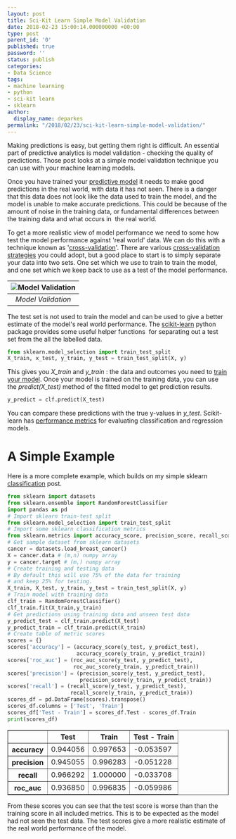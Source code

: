 ```yaml
---
layout: post
title: Sci-Kit Learn Simple Model Validation
date: 2018-02-23 15:00:14.000000000 +00:00
type: post
parent_id: '0'
published: true
password: ''
status: publish
categories:
- Data Science
tags:
- machine learning
- python
- sci-kit learn
- sklearn
author:
  display_name: deparkes
permalink: "/2018/02/23/sci-kit-learn-simple-model-validation/"
---
```

Making predictions is easy, but getting them right is difficult. An essential part of predictive analytics is model validation - checking the quality of predictions. Those post looks at a simple model validation technique you can use with your machine learning models.

Once you have trained your <a href="{{site.baseurl}}/2018/02/02/scikit-learn-simple-classification/">predictive model</a> it needs to make good predictions in the real world, with data it has not seen. There is a danger that this data does not look like the data used to train the model, and the model is unable to make accurate predictions. This could be because of the amount of noise in the training data, or fundamental differences between the training data and what occurs in  the real world.

To get a more realistic view of model performance we need to some how test the model performance against 'real world' data. We can do this with a technique known as '<a href="https://en.wikipedia.org/wiki/Cross-validation_(statistics)#Holdout_method">cross-validation</a>'.
There are various <a href="https://www.cs.cmu.edu/~schneide/tut5/node42.html">cross-validation strategies</a> you could adopt, but a good place to start is to simply separate your data into two sets. One set which we use to train to train the model, and one set which we keep back to use as a test of the model performance.

| ![Model Validation]({{site.baseurl}}/assets/2018/02/TrainTestSplit.png) |
|:--:|
| *Model Validation* |

The test set is not used to train the model and can be used to give a better estimate of the model's real world performance.
The <a href="https://scikit-learn.org/stable/">scikit-learn</a> python package provides some useful helper functions  for separating out a test set from the all the labelled data.

```python
from sklearn.model_selection import train_test_split
X_train, x_test, y_train, y_test = train_test_split(X, y)
```

This gives you <em>X_train</em> and <em>y_train</em> : the data and outcomes you need to <a href="{{site.baseurl}}/2018/02/02/scikit-learn-simple-classification/">train your model</a>. Once your model is trained on the training data, you can use the <em>predict(X_test)</em> method of the fitted model to get prediction results.

```python
y_predict = clf.predict(X_test)
```

You can compare these predictions with the true y-values in <em>y_test</em>. Scikit-learn has <a href="https://scikit-learn.org/stable/modules/model_evaluation.html">performance metrics</a> for evaluating classification and regression models.
<h1>A Simple Example</h1>
Here is a more complete example, which builds on my simple sklearn <a href="{{site.baseurl}}/2018/02/02/scikit-learn-simple-classification/">classification</a> post.

```python
from sklearn import datasets
from sklearn.ensemble import RandomForestClassifier
import pandas as pd
# Import sklearn train-test split
from sklearn.model_selection import train_test_split
# Import some sklearn classification metrics
from sklearn.metrics import accuracy_score, precision_score, recall_score, confusion_matrix, roc_auc_score
# Get sample dataset from sklearn datasets
cancer = datasets.load_breast_cancer()
X = cancer.data # (m,n) numpy array
y = cancer.target # (m,) numpy array
# Create training and testing data
# By default this will use 75% of the data for training
# and keep 25% for testing.
X_train, X_test, y_train, y_test = train_test_split(X, y)
# Train model with training data
clf_train = RandomForestClassifier()
clf_train.fit(X_train,y_train)
# Get predictions using training data and unseen test data
y_predict_test = clf_train.predict(X_test)
y_predict_train = clf_train.predict(X_train)
# Create table of metric scores
scores = {}
scores['accuracy'] = (accuracy_score(y_test, y_predict_test),
                      accuracy_score(y_train, y_predict_train))
scores['roc_auc'] = (roc_auc_score(y_test, y_predict_test),
                     roc_auc_score(y_train, y_predict_train))
scores['precision'] = (precision_score(y_test, y_predict_test),
                       precision_score(y_train, y_predict_train))
scores['recall'] = (recall_score(y_test, y_predict_test),
                    recall_score(y_train, y_predict_train))
scores_df = pd.DataFrame(scores).transpose()
scores_df.columns = ['Test', 'Train']
scores_df['Test - Train'] = scores_df.Test - scores_df.Train
print(scores_df)
```


<table class="dataframe" border="1">
<thead>
<tr>
<th></th>
<th>Test</th>
<th>Train</th>
<th>Test - Train</th>
</tr>
</thead>
<tbody>
<tr>
<th>accuracy</th>
<td>0.944056</td>
<td>0.997653</td>
<td>-0.053597</td>
</tr>
<tr>
<th>precision</th>
<td>0.945055</td>
<td>0.996283</td>
<td>-0.051228</td>
</tr>
<tr>
<th>recall</th>
<td>0.966292</td>
<td>1.000000</td>
<td>-0.033708</td>
</tr>
<tr>
<th>roc_auc</th>
<td>0.936850</td>
<td>0.996835</td>
<td>-0.059986</td>
</tr>
</tbody>
</table>
From these scores you can see that the test score is worse than than the training score in all included metrics. This is to be expected as the model had not seen the test data. The test scores give a more realistic estimate of the real world performance of the model.
